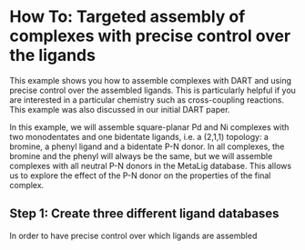 # How To: Targeted assembly of complexes with precise control over the ligands

This example shows you how to assemble complexes with DART and using precise control over the assembled ligands. This is particularly helpful if you are interested in a particular chemistry such as cross-coupling reactions. This example was also discussed in our initial DART paper.

In this example, we will assemble square-planar Pd and Ni complexes with two monodentates and one bidentate ligands, i.e. a (2,1,1) topology: a bromine, a phenyl ligand and a bidentate P-N donor. In all complexes, the bromine and the phenyl will always be the same, but we will assemble complexes with all neutral P-N donors in the MetaLig database. This allows us to explore the effect of the P-N donor on the properties of the final complex.

## Step 1: Create three different ligand databases
In order to have precise control over which ligands are assembled 